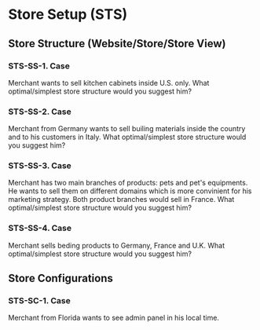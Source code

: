 # Store Setup (STS)

## Store Structure (Website/Store/Store View)

### STS-SS-1. Case

Merchant wants to sell kitchen cabinets inside U.S. only. What optimal/simplest store structure would you suggest him?

### STS-SS-2. Case 

Merchant from Germany wants to sell builing materials inside the country and to his customers in Italy. What optimal/simplest store structure would you suggest him?

### STS-SS-3. Case

Merchant has two main branches of products: pets and pet's equipments. He wants to sell them on different domains which is more convinient for his marketing strategy. Both product branches would sell in France. What optimal/simplest store structure would you suggest him?

### STS-SS-4. Case

Merchant sells beding products to Germany, France and U.K. What optimal/simplest store structure would you suggest him?

## Store Configurations

### STS-SC-1. Case

Merchant from Florida wants to see admin panel in his local time.